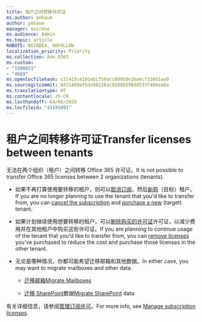 ```yaml
---
title: 租户之间转移许可证
ms.author: pebaum
author: pebaum
manager: mnirkhe
ms.audience: Admin
ms.topic: article
ROBOTS: NOINDEX, NOFOLLOW
localization_priority: Priority
ms.collection: Adm_O365
ms.custom:
- "1500021"
- "4689"
ms.openlocfilehash: c31415c4191ebcf50acc8095de3ba6cf31661aa9
ms.sourcegitcommit: 843146bbf5de98126acb5808598dd533f40bea6a
ms.translationtype: HT
ms.contentlocale: zh-CN
ms.lasthandoff: 04/08/2020
ms.locfileid: "43191091"
---
```

# <a name="transfer-licenses-between-tenants"></a><span data-ttu-id="f7fa9-102">租户之间转移许可证</span><span class="sxs-lookup"><span data-stu-id="f7fa9-102">Transfer licenses between tenants</span></span>

<span data-ttu-id="f7fa9-103">无法在两个组织（租户）之间转移 Office 365 许可证。</span><span class="sxs-lookup"><span data-stu-id="f7fa9-103">It is not possible to transfer Office 365 licenses between 2 organizations (tenants).</span></span> 

- <span data-ttu-id="f7fa9-104">如果不再打算使用要转移的租户，则可以[取消订阅](https://admin.microsoft.com/Adminportal/Home?source=applauncher#/subscriptions)，然后[新购](https://products.office.com/compare-all-microsoft-office-products-b?rtc=1&activetab=tab:primaryr2)（目标）租户。</span><span class="sxs-lookup"><span data-stu-id="f7fa9-104">If you are no longer planning to use the tenant that you'd like to transfer from, you can [cancel the subscription](https://admin.microsoft.com/Adminportal/Home?source=applauncher#/subscriptions) and [purchase a new](https://products.office.com/compare-all-microsoft-office-products-b?rtc=1&activetab=tab:primaryr2) (target) tenant.</span></span>

- <span data-ttu-id="f7fa9-105">如果计划继续使用想要转移的租户，可以[删除购买的许可证](https://docs.microsoft.com/microsoft-365/commerce/licenses/buy-licenses?view=o365-worldwide)许可证，以减少费用并在其他租户中购买这些许可证。</span><span class="sxs-lookup"><span data-stu-id="f7fa9-105">If you are planning to continue usage of the tenant that you'd like to transfer from, you can [remove licenses](https://docs.microsoft.com/microsoft-365/commerce/licenses/buy-licenses?view=o365-worldwide) you've purchased to reduce the cost and purchase those licenses in the other tenant.</span></span>

- <span data-ttu-id="f7fa9-106">无论是哪种情况，你都可能希望迁移邮箱和其他数据。</span><span class="sxs-lookup"><span data-stu-id="f7fa9-106">In either case, you may want to migrate mailboxes and other data.</span></span>

    - [<span data-ttu-id="f7fa9-107">迁移邮箱</span><span class="sxs-lookup"><span data-stu-id="f7fa9-107">Migrate Mailboxes</span></span>](https://docs.microsoft.com/Exchange/mailbox-migration/migrate-mailboxes-across-tenants)

    - <span data-ttu-id="f7fa9-108">[迁移 SharePoint](https://aka.ms/modernSpoAdminCenter/CloudContentMigrations)数据</span><span class="sxs-lookup"><span data-stu-id="f7fa9-108">[Migrate SharePoint](https://aka.ms/modernSpoAdminCenter/CloudContentMigrations) data</span></span>

<span data-ttu-id="f7fa9-109">有关详细信息，请参阅[管理订阅许可](https://docs.microsoft.com/microsoft-365/commerce/licenses/buy-licenses?view=o365-worldwide)。</span><span class="sxs-lookup"><span data-stu-id="f7fa9-109">For more info, see [Manage subscription licenses](https://docs.microsoft.com/microsoft-365/commerce/licenses/buy-licenses?view=o365-worldwide).</span></span>
